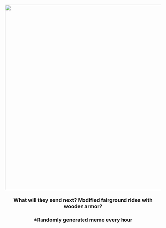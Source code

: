 <p align="center">
        <img src="https://i.redd.it/ya27q3579tl81.gif" width="600" height="600">
        </p>
        <h3 align="center">What will they send next? Modified fairground rides with wooden armor?</h3>
        <h3 align="center">*Randomly generated meme every hour</h3>
    